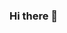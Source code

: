 ### Hi there 👋

<!--
**arkt8/arkt8** is a ✨ _special_ ✨ repository because its `README.md` (this file) appears on your GitHub profile.

Here are some ideas to get you started:

- 🔭 Working on Lua extensions
- 🌱 Learning C, Haskell and Nim



- 📫 How to reach me: ...
- 😄 Pronouns: ...
- ⚡ Fun fact: ...
-->
